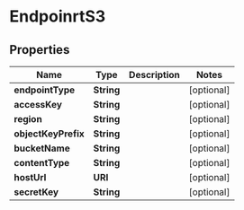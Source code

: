 

# EndpoinrtS3


## Properties

| Name | Type | Description | Notes |
|------------ | ------------- | ------------- | -------------|
|**endpointType** | **String** |  |  [optional] |
|**accessKey** | **String** |  |  [optional] |
|**region** | **String** |  |  [optional] |
|**objectKeyPrefix** | **String** |  |  [optional] |
|**bucketName** | **String** |  |  [optional] |
|**contentType** | **String** |  |  [optional] |
|**hostUrl** | **URI** |  |  [optional] |
|**secretKey** | **String** |  |  [optional] |



